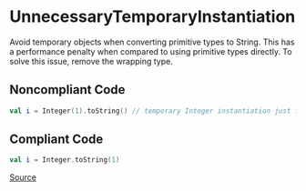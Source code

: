 # UnnecessaryTemporaryInstantiation

Avoid temporary objects when converting primitive types to String. This has a performance penalty when compared
to using primitive types directly.
To solve this issue, remove the wrapping type.

## Noncompliant Code

```kotlin
val i = Integer(1).toString() // temporary Integer instantiation just for the conversion
```
## Compliant Code

```kotlin
val i = Integer.toString(1)
```

[Source](https://detekt.github.io/detekt/performance.html#unnecessarytemporaryinstantiation)
